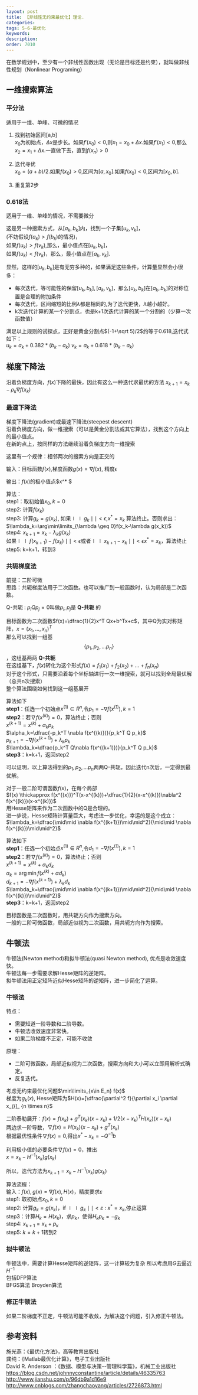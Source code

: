 ```yaml
---
layout: post
title: 【非线性无约束最优化】理论.
categories:
tags: 5-6-最优化
keywords:
description:
order: 7010
---
```




在数学规划中，至少有一个非线性函数出现（无论是目标还是约束），就叫做非线性规划（Nonlinear Programing）
## 一维搜索算法

### 平分法
适用于一维、单峰、可微的情况
1. 找到初始区间[a,b]  
$x_0$为初始点，$\Delta x$是步长。如果$f'(x_0)<0$,则$x_1=x_0+\Delta x$.如果$f'(x_1)<0$,那么$x_2=x_1+\Delta x$.一直做下去，直到$f(x_n)>0$  

2. 迭代寻优  
$x_0=(a+b)/2$.如果$f(x_0)>0$,区间为$[a,x_0]$.如果$f(x_0)<0$,区间为$[x_0,b]$.

3. 重复第2步

### 0.618法
适用于一维、单峰的情况，不需要微分  

这是另一种搜索方式，从$[a_k,b_k]$内，找到一个子集$[u_k,v_k]$，  
(不妨假设$f(a_k)>f(b_k)$的情况)，  
如果$f(u_k)>f(v_k)$,那么，最小值点在$[u_k,b_k]$，  
如果$f(u_k)<f(v_k)$，那么，最小值点在$[a_k,v_k]$.

显然，这样的$[u_k,b_k]$是有无穷多种的，如果满足这些条件，计算量显然会小很多：
- 每次迭代，等可能性的保留$[u_k,b_k],[a_k,v_k]$，那么$[u_k,b_k]$在$[a_k,b_k]$的对称位置是合理的附加条件
- 每次迭代，区间缩短的比例$\lambda$都是相同的,为了迭代更快，$\lambda$越小越好。
- k次迭代计算的某一个分割点，也是k+1次迭代计算的某一个分割的（少算一次函数值）

满足以上规则的试探点，正好是黄金分割点$(-1+\sqrt 5)/2$约等于0.618,迭代式如下：  
$u_k=a_k+0.382* (b_k - a_k)$
$v_k=a_k+0.618* (b_k - a_k)$


## 梯度下降法

沿着负梯度方向，$f(x)$下降的最快，因此有这么一种迭代求最优的方法
$x_{k+1}=x_k-\rho_k \nabla f(x_k)$  

### 最速下降法
梯度下降法(gradient)或最速下降法(steepest descent)  
沿着负梯度方向，做一维搜索（可以是黄金分割法或其它算法），找到这个方向上的最小值点。   
在新的点上，按同样的方法继续沿着负梯度方向一维搜索   

这里有一个规律：相邻两次的搜索方向是正交的

输入：目标函数$f(x)$,梯度函数$g(x)=\nabla f(x)$, 精度$\epsilon$  


输出：$f(x)$的极小值点$x^* $  


算法：  
step1：取初始值$x_0,k=0$  
step2: 计算$f(x_k)$  
step3: 计算$g_k=g(x_k)$, 如果$\mid \mid g_k \mid\mid <\epsilon$,$x^* =x_k$ 算法终止。否则求出：  
$\lambda_k=\arg\min\limits_{\lambda \geq 0}f(x_k-\lambda g(x_k))$  
step4: $x_{k+1}=x_k-\lambda_k g(x_k)$  
如果$\mid\mid f(x_{k+1})-f(x_k)\mid\mid <\epsilon$或者$\mid\mid x_{k+1}-x_k\mid\mid<\epsilon$$x^* =x_k$，算法终止  
step5: k=k+1，转到3  


### 共轭梯度法
前提：二阶可微  
思路：共轭梯度法用于二次函数。也可以推广到一般函数时，认为局部是二次函数。  


Q-共轭
:    $p_i Q p_j =0$叫做$p_i,p_j$是 **Q-共轭** 的  


目标函数为二次函数$f(x)=\dfrac{1}{2}x^T Qx+b^Tx+c$，其中Q为实对称矩阵，$x=(x_1,...,x_n)^T$  
那么可以找到一组基$$\{ p_1,p_2,...p_n\}$$，这组基两两 **Q-共轭**  
在这组基下，$f(x)$转化为这个形式$f(x)=f_1(x_1)+f_2(x_2)+...+f_n(x_n)$  
对于这个形式，只需要沿着每个坐标轴进行一次一维搜索，就可以找到全局最优解（总共n次搜索）  
整个算法围绕如何找到这一组基展开  


算法如下  
**step1**：任选一个初始点$x^{(1)}\in R^n$,令$p_1=-\nabla f(x^{(1)}), k=1$  
**step2**：若$\nabla f(x^{(k)})=0$，算法终止；否则  
$x^{(k+1)}=x^{(k)}+\alpha_k p_k$  
$\alpha_k=\dfrac{-p_k^T \nabla f(x^{(k)})}{p_k^T Q p_k}$  
$p_{k+1}=-\nabla f(x^{(k+1)})+\lambda_kp_k$  
$\lambda_k=\dfrac{p_k^T Q\nabla f(x^{(k+1)})}{p_k^T Q p_k}$  
**step3**：k=k+1，返回step2  


可以证明，以上算法得到的$p_1,p_2,...p_n$两两Q-共轭，因此迭代n次后，一定得到最优解。  


对于一般二阶可谓函数$f(x)$，在每个局部  
$f(x) \thickapprox f(x^{(x)})^T(x-x^{(k)})+\dfrac{1}{2}(x-x^{(k)})\nabla^2 f(x^{(k)})(x-x^{(k)})$  
用Hesse矩阵来作为二次函数中的Q是合理的。  
进一步说，Hesse矩阵计算量巨大，考虑进一步优化，幸运的是这个成立：$\lambda_k=\dfrac{\mid\mid \nabla f(x^{(k+1)})\mid\mid^2}{\mid\mid \nabla f(x^{(k)})\mid\mid^2}$  


算法如下  
**step1**：任选一个初始点$x^{(1)}\in R^n$,令$d_1=-\nabla f(x^{(1)}), k=1$  
**step2**：若$\nabla f(x^{(k)})=0$，算法终止；否则  
$x^{(k+1)}=x^{(k)}+\alpha_k d_k$  
$\alpha_k=\arg\min f(x^{(k)}+\alpha d_k)$  
$d_{k+1}=-\nabla f(x^{(k+1)})+\lambda_kd_k$  
$\lambda_k=\dfrac{\mid\mid \nabla f(x^{(k+1)})\mid\mid^2}{\mid\mid \nabla f(x^{(k)})\mid\mid^2}$  
**step3**：k=k+1，返回step2  



目标函数是二次函数时，用共轭方向作为搜索方向。  
一般的二阶可微函数，局部近似视为二次函数，用共轭方向作为搜索。  

## 牛顿法

牛顿法(Newton method)和拟牛顿法(quasi Newton method), 优点是收敛速度快。  
牛顿法每一步需要求解Hesse矩阵的逆矩阵。  
拟牛顿法用正定矩阵近似Hesse矩阵的逆矩阵，进一步简化了运算。  

### 牛顿法
特点：
- 需要知道一阶导数和二阶导数。   
- 牛顿法收敛速度非常快。  
- 如果二阶梯度不正定，可能不收敛  


原理：  
- 二阶可微函数，局部近似视为二次函数，搜索方向和大小可以立即用解析式确定。  
- 反复迭代。  


考虑无约束最优化问题$\min\limits_{x\in E_n} f(x)$  
梯度为$g_k(x)$, Hesse矩阵为$H(x)=[\dfrac{\partial^2 f}{\partial x_i \partial x_j}]_ {n \times n}$  


二阶泰勒展开：$f(x)=f(x_k)+g^T(x_k)(x-x_k)+1/2 (x-x_k)^T H(x_k)(x-x_k)$  
两边求一阶导数，$\nabla f(x)=H(x_k)(x-x_k)+g^T(x_k)$  
根据最优性条件$\nabla f(x)=0$,得出$x^* - x_k = -Q^{-1}b$  


利用极小值的必要条件$\nabla f(x)=0$，推出  
$x=x_k-H^{-1}(x_k)g(x_k)$  


所以，迭代方法为$x_{k+1}=x_k-H^{-1}(x_k)g(x_k)$  


算法流程：  
输入：$f(x), g(x)=\nabla f(x), H(x)$，精度要求$\varepsilon$  
step1: 取初始点$x_0, k=0$  
step2: 计算$g_k=g(x_k)$，if $\mid \mid g_k \mid \mid<\varepsilon$ : $x^* =x_k$,停止运算  
step3：计算$H_k=H(x_k)$，求$p_k$，使得$H_kp_k=-g_k$  
step4: $x_{k+1}=x_k+p_k$  
step5: $k=k+1$转到2


### 拟牛顿法

牛顿法中，需要计算Hesse矩阵的逆矩阵，这一计算较为复杂
所以考虑用$G$去逼近$H^{-1}$  
包括DFP算法  
BFGS算法
Broyden算法

### 修正牛顿法
如果二阶梯度不正定，牛顿法可能不收敛，为解决这个问题，引入修正牛顿法。  


## 参考资料
施光燕：《最优化方法》，高等教育出版社  
龚纯：《Matlab最优化计算》，电子工业出版社  
David R. Anderson ：《数据、模型与决策--管理科学篇》，机械工业出版社  
https://blog.csdn.net/johnnyconstantine/article/details/46335763  
http://www.jianshu.com/p/96db9a1d16e9  
http://www.cnblogs.com/zhangchaoyang/articles/2726873.html  

